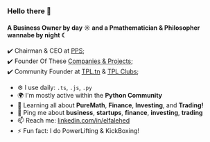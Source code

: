### Hello there 👋

#### A Business Owner by day ☼ and a Pmathematician & Philosopher wannabe by night ☾

✔️ Chairman & CEO at [PPS](https://linkedin.com/company/peakpulsesol/);<br>
✔️ Founder Of These [Companies & Projects](https://peakpulsesol.com/?page_id=36);<br>
✔️ Community Founder at [TPL.tn](https://linktr.ee/tpl.tn) & [TPL Clubs](https://linktr.ee/tpl.clubs);<br>

- ⚙️ I use daily: `.ts`, `.js`, `.py`
- 🌍 I'm mostly active within the **Python Community**
- 🌱 Learning all about **PureMath**, **Finance**, **Investing**, and **Trading!** 
- 💬 Ping me about **business**, **startups**, **finance**, **investing**, **trading**
- 📫 Reach me: [linkedin.com/in/elfalehed](https://linkedin.com/in/elfalehed)
- ⚡️ Fun fact: I do PowerLifting & KickBoxing! 
